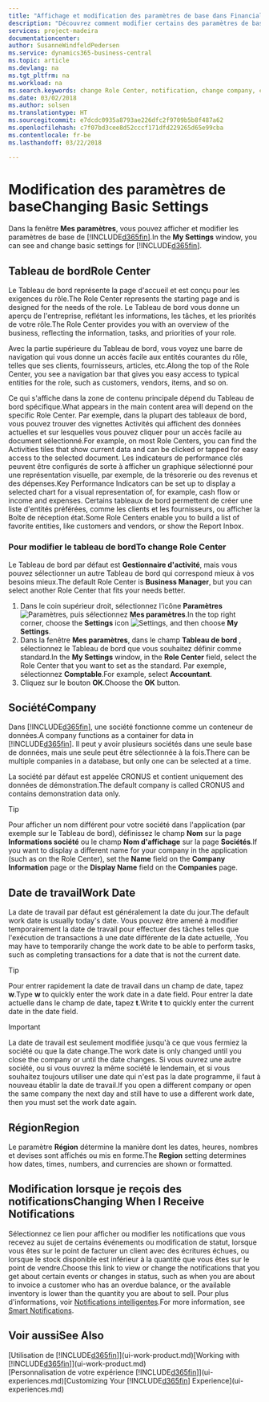 ```yaml
---
title: "Affichage et modification des paramètres de base dans Financials| Microsoft Docs"
description: "Découvrez comment modifier certains des paramètres de base de Financials, par exemple, le Tableau de bord, la société, ou la date de travail."
services: project-madeira
documentationcenter: 
author: SusanneWindfeldPedersen
ms.service: dynamics365-business-central
ms.topic: article
ms.devlang: na
ms.tgt_pltfrm: na
ms.workload: na
ms.search.keywords: change Role Center, notification, change company, change work date
ms.date: 03/02/2018
ms.author: solsen
ms.translationtype: HT
ms.sourcegitcommit: e7dcdc0935a8793ae226dfc2f9709b5b8f487a62
ms.openlocfilehash: c7f07bd3cee8d52cccf171dfd229265d65e99cba
ms.contentlocale: fr-be
ms.lasthandoff: 03/22/2018

---
```

# <a name="changing-basic-settings"></a><span data-ttu-id="74ca5-103">Modification des paramètres de base</span><span class="sxs-lookup"><span data-stu-id="74ca5-103">Changing Basic Settings</span></span>
<span data-ttu-id="74ca5-104">Dans la fenêtre **Mes paramètres**, vous pouvez afficher et modifier les paramètres de base de [!INCLUDE[d365fin](includes/d365fin_md.md)].</span><span class="sxs-lookup"><span data-stu-id="74ca5-104">In the **My Settings** window, you can see and change basic settings for [!INCLUDE[d365fin](includes/d365fin_md.md)].</span></span>  

## <a name="role-center"></a><span data-ttu-id="74ca5-105">Tableau de bord</span><span class="sxs-lookup"><span data-stu-id="74ca5-105">Role Center</span></span>
<span data-ttu-id="74ca5-106">Le Tableau de bord représente la page d'accueil et est conçu pour les exigences du rôle.</span><span class="sxs-lookup"><span data-stu-id="74ca5-106">The Role Center represents the starting page and is designed for the needs of the role.</span></span> <span data-ttu-id="74ca5-107">Le Tableau de bord vous donne un aperçu de l'entreprise, reflétant les informations, les tâches, et les priorités de votre rôle.</span><span class="sxs-lookup"><span data-stu-id="74ca5-107">The Role Center provides you with an overview of the business, reflecting the information, tasks, and priorities of your role.</span></span>

<span data-ttu-id="74ca5-108">Avec la partie supérieure du Tableau de bord, vous voyez une barre de navigation qui vous donne un accès facile aux entités courantes du rôle, telles que ses clients, fournisseurs, articles, etc.</span><span class="sxs-lookup"><span data-stu-id="74ca5-108">Along the top of the Role Center, you see a navigation bar that gives you easy access to typical entities for the role, such as customers, vendors, items, and so on.</span></span>

<span data-ttu-id="74ca5-109">Ce qui s'affiche dans la zone de contenu principale dépend du Tableau de bord spécifique.</span><span class="sxs-lookup"><span data-stu-id="74ca5-109">What appears in the main content area will depend on the specific Role Center.</span></span> <span data-ttu-id="74ca5-110">Par exemple, dans la plupart des tableaux de bord, vous pouvez trouver des vignettes Activités qui affichent des données actuelles et sur lesquelles vous pouvez cliquer pour un accès facile au document sélectionné.</span><span class="sxs-lookup"><span data-stu-id="74ca5-110">For example, on most Role Centers, you can find the Activities tiles that show current data and can be clicked or tapped for easy access to the selected document.</span></span> <span data-ttu-id="74ca5-111">Les indicateurs de performance clés peuvent être configurés de sorte à afficher un graphique sélectionné pour une représentation visuelle, par exemple, de la trésorerie ou des revenus et des dépenses.</span><span class="sxs-lookup"><span data-stu-id="74ca5-111">Key Performance Indicators can be set up to display a selected chart for a visual representation of, for example, cash flow or income and expenses.</span></span> <span data-ttu-id="74ca5-112">Certains tableaux de bord permettent de créer une liste d'entités préférées, comme les clients et les fournisseurs, ou afficher la Boîte de réception état.</span><span class="sxs-lookup"><span data-stu-id="74ca5-112">Some Role Centers enable you to build a list of favorite entities, like customers and vendors, or show the Report Inbox.</span></span>

### <a name="to-change-role-center"></a><span data-ttu-id="74ca5-113">Pour modifier le tableau de bord</span><span class="sxs-lookup"><span data-stu-id="74ca5-113">To change Role Center</span></span>
<span data-ttu-id="74ca5-114">Le Tableau de bord par défaut est **Gestionnaire d'activité**, mais vous pouvez sélectionner un autre Tableau de bord qui correspond mieux à vos besoins mieux.</span><span class="sxs-lookup"><span data-stu-id="74ca5-114">The default Role Center is **Business Manager**, but you can select another Role Center that fits your needs better.</span></span>
1. <span data-ttu-id="74ca5-115">Dans le coin supérieur droit, sélectionnez l'icône **Paramètres** ![Paramètres](media/ui-experience/settings_icon_small.png "Icône Paramètres du tableau de bord"), puis sélectionnez **Mes paramètres**.</span><span class="sxs-lookup"><span data-stu-id="74ca5-115">In the top right corner, choose the **Settings** icon ![Settings](media/ui-experience/settings_icon_small.png "Settings icon for role center"), and then choose **My Settings**.</span></span>
2. <span data-ttu-id="74ca5-116">Dans la fenêtre **Mes paramètres**, dans le champ **Tableau de bord** , sélectionnez le Tableau de bord que vous souhaitez définir comme standard.</span><span class="sxs-lookup"><span data-stu-id="74ca5-116">In the **My Settings** window, in the **Role Center** field, select the Role Center that you want to set as the standard.</span></span> <span data-ttu-id="74ca5-117">Par exemple, sélectionnez **Comptable**.</span><span class="sxs-lookup"><span data-stu-id="74ca5-117">For example, select **Accountant**.</span></span>
3. <span data-ttu-id="74ca5-118">Cliquez sur le bouton **OK**.</span><span class="sxs-lookup"><span data-stu-id="74ca5-118">Choose the **OK** button.</span></span>

## <a name="company"></a><span data-ttu-id="74ca5-119">Société</span><span class="sxs-lookup"><span data-stu-id="74ca5-119">Company</span></span>
<span data-ttu-id="74ca5-120">Dans [!INCLUDE[d365fin](includes/d365fin_md.md)], une société fonctionne comme un conteneur de données.</span><span class="sxs-lookup"><span data-stu-id="74ca5-120">A company functions as a container for data in [!INCLUDE[d365fin](includes/d365fin_md.md)].</span></span> <span data-ttu-id="74ca5-121">Il peut y avoir plusieurs sociétés dans une seule base de données, mais une seule peut être sélectionnée à la fois.</span><span class="sxs-lookup"><span data-stu-id="74ca5-121">There can be multiple companies in a database, but only one can be selected at a time.</span></span>

<span data-ttu-id="74ca5-122">La société par défaut est appelée CRONUS et contient uniquement des données de démonstration.</span><span class="sxs-lookup"><span data-stu-id="74ca5-122">The default company is called CRONUS and contains demonstration data only.</span></span>

> [!TIP]  
>   <span data-ttu-id="74ca5-123">Pour afficher un nom différent pour votre société dans l'application (par exemple sur le Tableau de bord), définissez le champ **Nom** sur la page **Informations société** ou le champ **Nom d'affichage** sur la page **Sociétés**.</span><span class="sxs-lookup"><span data-stu-id="74ca5-123">If you want to display a different name for your company in the application (such as on the Role Center), set the **Name** field on the **Company Information** page or the **Display Name** field on the **Companies** page.</span></span>  

## <a name="work-date"></a><span data-ttu-id="74ca5-124">Date de travail</span><span class="sxs-lookup"><span data-stu-id="74ca5-124">Work Date</span></span>
<span data-ttu-id="74ca5-125">La date de travail par défaut est généralement la date du jour.</span><span class="sxs-lookup"><span data-stu-id="74ca5-125">The default work date is usually today's date.</span></span> <span data-ttu-id="74ca5-126">Vous pouvez être amené à modifier temporairement la date de travail pour effectuer des tâches telles que l'exécution de transactions à une date différente de la date actuelle, .</span><span class="sxs-lookup"><span data-stu-id="74ca5-126">You may have to temporarily change the work date to be able to perform tasks, such as completing transactions for a date that is not the current date.</span></span>

> [!TIP]  
>   <span data-ttu-id="74ca5-127">Pour entrer rapidement la date de travail dans un champ de date, tapez **w**.</span><span class="sxs-lookup"><span data-stu-id="74ca5-127">Type **w** to quickly enter the work date in a date field.</span></span> <span data-ttu-id="74ca5-128">Pour entrer la date actuelle dans le champ de date, tapez **t**.</span><span class="sxs-lookup"><span data-stu-id="74ca5-128">Write **t** to quickly enter the current date in the date field.</span></span>

> [!IMPORTANT]  
>   <span data-ttu-id="74ca5-129">La date de travail est seulement modifiée jusqu'à ce que vous fermiez la société ou que la date change.</span><span class="sxs-lookup"><span data-stu-id="74ca5-129">The work date is only changed until you close the company or until the date changes.</span></span> <span data-ttu-id="74ca5-130">Si vous ouvrez une autre société, ou si vous ouvrez la même société le lendemain, et si vous souhaitez toujours utiliser une date qui n'est pas la date programme, il faut à nouveau établir la date de travail.</span><span class="sxs-lookup"><span data-stu-id="74ca5-130">If you open a different company or open the same company the next day and still have to use a different work date, then you must set the work date again.</span></span>

## <a name="region"></a><span data-ttu-id="74ca5-131">Région</span><span class="sxs-lookup"><span data-stu-id="74ca5-131">Region</span></span>
<span data-ttu-id="74ca5-132">Le paramètre **Région** détermine la manière dont les dates, heures, nombres et devises sont affichés ou mis en forme.</span><span class="sxs-lookup"><span data-stu-id="74ca5-132">The **Region** setting determines how dates, times, numbers, and currencies are shown or formatted.</span></span>   

## <a name="changing-when-i-receive-notifications"></a><span data-ttu-id="74ca5-133">Modification lorsque je reçois des notifications</span><span class="sxs-lookup"><span data-stu-id="74ca5-133">Changing When I Receive Notifications</span></span>
<span data-ttu-id="74ca5-134">Sélectionnez ce lien pour afficher ou modifier les notifications que vous recevez au sujet de certains événements ou modification de statut, lorsque vous êtes sur le point de facturer un client avec des écritures échues, ou lorsque le stock disponible est inférieur à la quantité que vous êtes sur le point de vendre.</span><span class="sxs-lookup"><span data-stu-id="74ca5-134">Choose this link to view or change the notifications that you get about certain events or changes in status, such as when you are about to invoice a customer who has an overdue balance, or the available inventory is lower than the quantity you are about to sell.</span></span> <span data-ttu-id="74ca5-135">Pour plus d'informations, voir [Notifications intelligentes](ui-smart-notifications.md).</span><span class="sxs-lookup"><span data-stu-id="74ca5-135">For more information, see [Smart Notifications](ui-smart-notifications.md).</span></span>

## <a name="see-also"></a><span data-ttu-id="74ca5-136">Voir aussi</span><span class="sxs-lookup"><span data-stu-id="74ca5-136">See Also</span></span>
<span data-ttu-id="74ca5-137">[Utilisation de [!INCLUDE[d365fin](includes/d365fin_md.md)]](ui-work-product.md)</span><span class="sxs-lookup"><span data-stu-id="74ca5-137">[Working with [!INCLUDE[d365fin](includes/d365fin_md.md)]](ui-work-product.md)</span></span>  
<span data-ttu-id="74ca5-138">[Personnalisation de votre expérience [!INCLUDE[d365fin](includes/d365fin_md.md)]](ui-experiences.md)</span><span class="sxs-lookup"><span data-stu-id="74ca5-138">[Customizing Your [!INCLUDE[d365fin](includes/d365fin_md.md)] Experience](ui-experiences.md)</span></span>  

